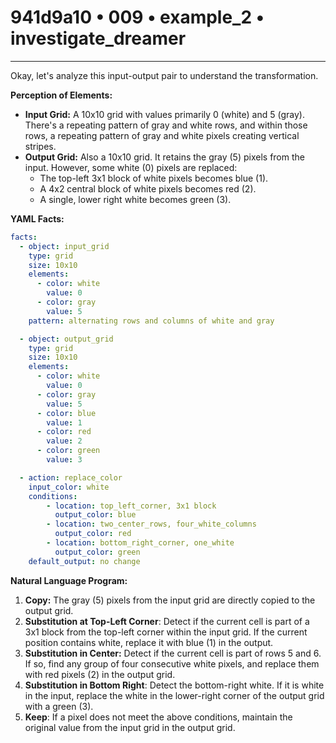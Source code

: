 # 941d9a10 • 009 • example_2 • investigate_dreamer

---
Okay, let's analyze this input-output pair to understand the transformation.

**Perception of Elements:**

*   **Input Grid:** A 10x10 grid with values primarily 0 (white) and 5 (gray). There's a repeating pattern of gray and white rows, and within those rows, a repeating pattern of gray and white pixels creating vertical stripes.
*   **Output Grid:** Also a 10x10 grid. It retains the gray (5) pixels from the input. However, some white (0) pixels are replaced:
    *   The top-left 3x1 block of white pixels becomes blue (1).
    *   A 4x2 central block of white pixels becomes red (2).
    *  A single, lower right white becomes green (3).

**YAML Facts:**



```yaml
facts:
  - object: input_grid
    type: grid
    size: 10x10
    elements:
      - color: white
        value: 0
      - color: gray
        value: 5
    pattern: alternating rows and columns of white and gray

  - object: output_grid
    type: grid
    size: 10x10
    elements:
      - color: white
        value: 0
      - color: gray
        value: 5
      - color: blue
        value: 1
      - color: red
        value: 2
      - color: green
        value: 3

  - action: replace_color
    input_color: white
    conditions:
        - location: top_left_corner, 3x1 block
          output_color: blue
        - location: two_center_rows, four_white_columns
          output_color: red
        - location: bottom_right_corner, one_white
          output_color: green
    default_output: no change
```



**Natural Language Program:**

1.  **Copy:** The gray (5) pixels from the input grid are directly copied to the output grid.
2. **Substitution at Top-Left Corner**: Detect if the current cell is part of a 3x1 block from the top-left corner within the input grid. If the current position contains white, replace it with blue (1) in the output.
3.  **Substitution in Center:** Detect if the current cell is part of rows 5 and 6. If so, find any group of four consecutive white pixels, and replace them with red pixels (2) in the output grid.
4.  **Substitution in Bottom Right**: Detect the bottom-right white. If it is white in the input, replace the white in the lower-right corner of the output grid with a green (3).
5. **Keep**: If a pixel does not meet the above conditions, maintain the original value from the input grid in the output grid.


